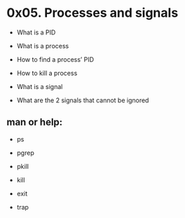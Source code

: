 # 0x05. Processes and signals

* What is a PID

* What is a process

* How to find a process’ PID

* How to kill a process

* What is a signal

* What are the 2 signals that cannot be ignored

## man or help:

* ps

* pgrep

* pkill

* kill

* exit

* trap
